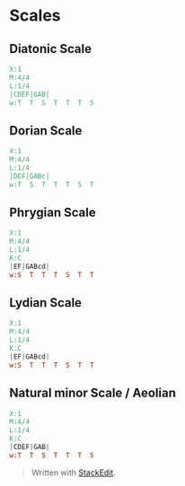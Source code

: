 # Scales

## Diatonic Scale
```abc
X:1
M:4/4
L:1/4
|CDEF|GAB|
w:T  T  S  T  T  T  S
```
## Dorian Scale

```abc
X:1
M:4/4
L:1/4
|DEF|GABc|
w:T  S  T  T  T  S  T
```

## Phrygian Scale

```abc
X:1
M:4/4
L:1/4
K:C
|EF|GABcd|
w:S  T  T  T  S  T  T
```
## Lydian Scale

```abc
X:1
M:4/4
L:1/4
K:C
|EF|GABcd|
w:S  T  T  T  S  T  T
```

## Natural minor Scale / Aeolian

```abc
X:1
M:4/4
L:1/4
K:C
|CDEF|GAB|
w:T  T  S  T  T  T  S
```



> Written with [StackEdit](https://stackedit.io/).
<!--stackedit_data:
eyJoaXN0b3J5IjpbLTQ3MjU4NTczNSwyMDAwNzI0NjY1LDE3ND
k1MTg2NjIsLTk5MTYzODg1OCwtMTg4MjIwODA0OSwtMTY5MDQ5
Nzk4MCwtMTQ0NzE5OTU5Myw3MzA5OTgxMTZdfQ==
-->